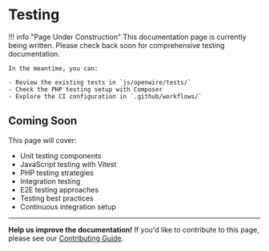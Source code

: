 # Testing

!!! info "Page Under Construction"
    This documentation page is currently being written. Please check back soon for comprehensive testing documentation.

    In the meantime, you can:

    - Review the existing tests in `js/openwire/tests/`
    - Check the PHP testing setup with Composer
    - Explore the CI configuration in `.github/workflows/`

## Coming Soon

This page will cover:

- Unit testing components
- JavaScript testing with Vitest
- PHP testing strategies
- Integration testing
- E2E testing approaches
- Testing best practices
- Continuous integration setup

---

**Help us improve the documentation!** If you'd like to contribute to this page, please see our [Contributing Guide](../contributing.md).
